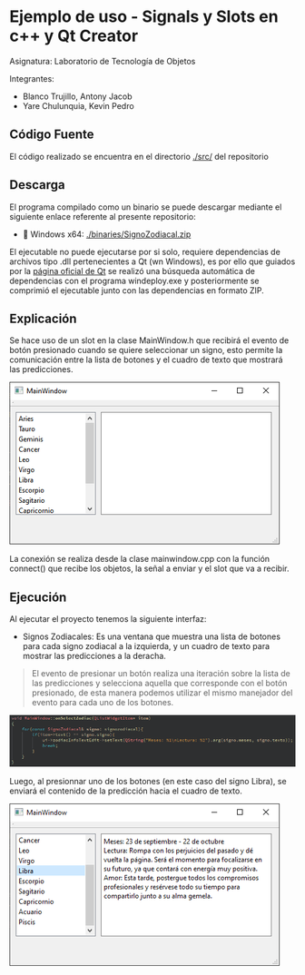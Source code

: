 # Ejemplo de uso - Signals y Slots en c++ y Qt Creator

Asignatura: Laboratorio de Tecnología de Objetos

Integrantes:
 - Blanco Trujillo, Antony Jacob
 - Yare Chulunquia, Kevin Pedro

## Código Fuente
El código realizado se encuentra en el directorio [./src/](./src) del repositorio

## Descarga
El programa compilado como un binario se puede descargar mediante el siguiente enlace referente al presente repositorio:
 - :file_folder: Windows x64: [./binaries/SignoZodiacal.zip](https://raw.githubusercontent.com/AntonyBlanco/Laboratorio04TO/main/binaries/ExampleSignalSlotProy.zip)

El ejecutable no puede ejecutarse por si solo, requiere dependencias de archivos tipo .dll pertenecientes a Qt (wn Windows), es por ello que guiados por la [página oficial de Qt](https://doc.qt.io/qt-5/windows-deployment.html#the-windows-deployment-tool) se realizó una búsqueda automática de dependencias con el programa windeploy.exe y posteriormente se comprimió el ejecutable junto con las dependencias en formato ZIP.

## Explicación

Se hace uso de un slot en la clase MainWindow.h que recibirá el evento de botón presionado cuando se quiere seleccionar un signo, esto permite la comunicación entre la lista de botones y el cuadro de texto que mostrará las predicciones.

![imagen mostrando Interfaz](./img/img_02.png)

La conexión se realiza desde la clase mainwindow.cpp con la función connect() que recibe los objetos, la señal a enviar y el slot que va a recibir.

## Ejecución

Al ejecutar el proyecto tenemos la siguiente interfaz:
 - Signos Zodiacales: Es una ventana que muestra una lista de botones para cada signo zodiacal a la izquierda, y un cuadro de texto para mostrar las predicciones a la deracha.
 
>El evento de presionar un botón realiza una iteración sobre la lista de las predicciones y selecciona aquella que corresponde con el botón presionado, de esta manera podemos utilizar el mismo manejador del evento para cada uno de los botones.

![imagen mostrando código de botón](./img/img_01.png)

Luego, al presionnar uno de los botones (en este caso del signo Libra), se enviará el contenido de la predicción hacia el cuadro de texto.


![imagen mostrando funcionamiento](./img/img_03.png)
